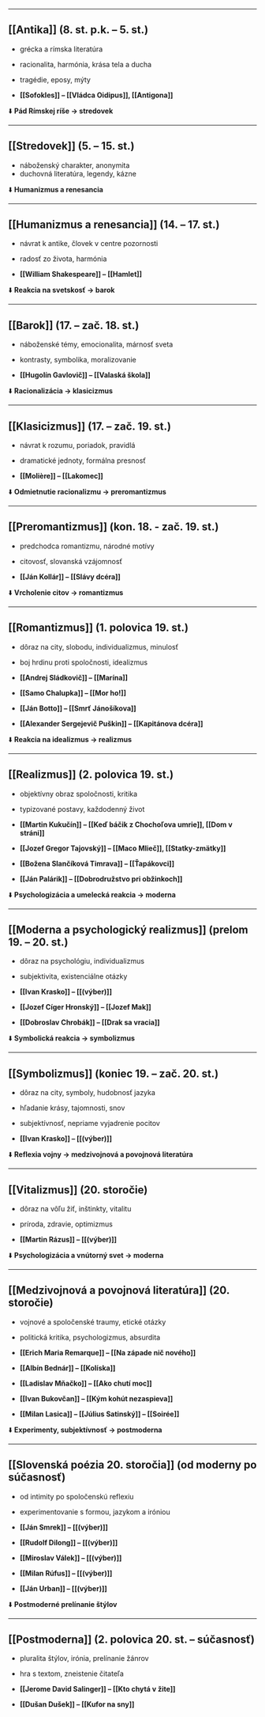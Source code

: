 
---

## [[Antika]] (8. st. p.k. – 5. st.)
- grécka a rímska literatúra
- racionalita, harmónia, krása tela a ducha
- tragédie, eposy, mýty

- **[[Sofokles]] – [[Vládca Oidipus]], [[Antigona]]**

⬇️ **Pád Rímskej ríše → stredovek**

---

## [[Stredovek]] (5. – 15. st.)
- náboženský charakter, anonymita
- duchovná literatúra, legendy, kázne

⬇️ **Humanizmus a renesancia**

---

## [[Humanizmus a renesancia]] (14. – 17. st.)
- návrat k antike, človek v centre pozornosti
- radosť zo života, harmónia

- **[[William Shakespeare]] – [[Hamlet]]**

⬇️ **Reakcia na svetskosť → barok**

---

## [[Barok]] (17. – zač. 18. st.)
- náboženské témy, emocionalita, márnosť sveta
- kontrasty, symbolika, moralizovanie

- **[[Hugolín Gavlovič]] – [[Valaská škola]]**

⬇️ **Racionalizácia → klasicizmus**

---

## [[Klasicizmus]] (17. – zač. 19. st.)
- návrat k rozumu, poriadok, pravidlá
- dramatické jednoty, formálna presnosť

- **[[Molière]] – [[Lakomec]]**

⬇️ **Odmietnutie racionalizmu → preromantizmus**

---

## [[Preromantizmus]] (kon. 18. - zač. 19. st.)
- predchodca romantizmu, národné motívy
- citovosť, slovanská vzájomnosť

- **[[Ján Kollár]] – [[Slávy dcéra]]**

⬇️ **Vrcholenie citov → romantizmus**

---

## [[Romantizmus]] (1. polovica 19. st.)
- dôraz na city, slobodu, individualizmus, minulosť
- boj hrdinu proti spoločnosti, idealizmus

- **[[Andrej Sládkovič]] – [[Marína]]**
- **[[Samo Chalupka]] – [[Mor ho!]]**
- **[[Ján Botto]] – [[Smrť Jánošíkova]]**
- **[[Alexander Sergejevič Puškin]] – [[Kapitánova dcéra]]**

⬇️ **Reakcia na idealizmus → realizmus**

---

## [[Realizmus]] (2. polovica 19. st.)
- objektívny obraz spoločnosti, kritika
- typizované postavy, každodenný život

- **[[Martin Kukučín]] – [[Keď báčik z Chochoľova umrie]], [[Dom v stráni]]**
- **[[Jozef Gregor Tajovský]] – [[Maco Mlieč]], [[Statky-zmätky]]**
- **[[Božena Slančíková Timrava]] – [[Ťapákovci]]**
- **[[Ján Palárik]] – [[Dobrodružstvo pri obžinkoch]]**

⬇️ **Psychologizácia a umelecká reakcia → moderna**

---

## [[Moderna a psychologický realizmus]] (prelom 19. – 20. st.)
- dôraz na psychológiu, individualizmus
- subjektivita, existenciálne otázky

- **[[Ivan Krasko]] – [[(výber)]]**
- **[[Jozef Cíger Hronský]] – [[Jozef Mak]]**
- **[[Dobroslav Chrobák]] – [[Drak sa vracia]]**

⬇️ **Symbolická reakcia → symbolizmus**

---

## [[Symbolizmus]] (koniec 19. – zač. 20. st.)
- dôraz na city, symboly, hudobnosť jazyka
- hľadanie krásy, tajomnosti, snov
- subjektívnosť, nepriame vyjadrenie pocitov

- **[[Ivan Krasko]] – [[(výber)]]**

⬇️ **Reflexia vojny → medzivojnová a povojnová literatúra**

---

## [[Vitalizmus]] (20. storočie)
- dôraz na vôľu žiť, inštinkty, vitalitu
- príroda, zdravie, optimizmus

- **[[Martin Rázus]] – [[(výber)]]**

⬇️ **Psychologizácia a vnútorný svet → moderna**

---

## [[Medzivojnová a povojnová literatúra]] (20. storočie)
- vojnové a spoločenské traumy, etické otázky
- politická kritika, psychologizmus, absurdita

- **[[Erich Maria Remarque]] – [[Na západe nič nového]]**
- **[[Albín Bednár]] – [[Kolíska]]**
- **[[Ladislav Mňačko]] – [[Ako chutí moc]]**
- **[[Ivan Bukovčan]] – [[Kým kohút nezaspieva]]**
- **[[Milan Lasica]] – [[Július Satinský]] – [[Soirée]]**

⬇️ **Experimenty, subjektívnosť → postmoderna**

---

## [[Slovenská poézia 20. storočia]] (od moderny po súčasnosť)
- od intimity po spoločenskú reflexiu
- experimentovanie s formou, jazykom a iróniou

- **[[Ján Smrek]] – [[(výber)]]**
- **[[Rudolf Dilong]] – [[(výber)]]**
- **[[Miroslav Válek]] – [[(výber)]]**
- **[[Milan Rúfus]] – [[(výber)]]**
- **[[Ján Urban]] – [[(výber)]]**

⬇️ **Postmoderné prelínanie štýlov**

---

## [[Postmoderna]] (2. polovica 20. st. – súčasnosť)
- pluralita štýlov, irónia, prelínanie žánrov
- hra s textom, zneistenie čitateľa

- **[[Jerome David Salinger]] – [[Kto chytá v žite]]**
- **[[Dušan Dušek]] – [[Kufor na sny]]**
